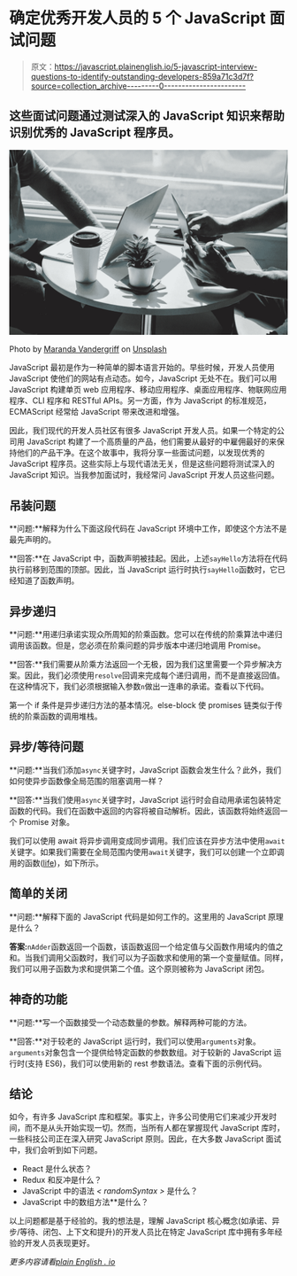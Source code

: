 # 确定优秀开发人员的 5 个 JavaScript 面试问题

> 原文：<https://javascript.plainenglish.io/5-javascript-interview-questions-to-identify-outstanding-developers-859a71c3d7f?source=collection_archive---------0----------------------->

## 这些面试问题通过测试深入的 JavaScript 知识来帮助识别优秀的 JavaScript 程序员。

![](img/154f8546f4f0c732c03e8d32fe982371.png)

Photo by [Maranda Vandergriff](https://unsplash.com/@mkvandergriff?utm_source=unsplash&utm_medium=referral&utm_content=creditCopyText) on [Unsplash](https://unsplash.com/s/photos/interview?utm_source=unsplash&utm_medium=referral&utm_content=creditCopyText)

JavaScript 最初是作为一种简单的脚本语言开始的。早些时候，开发人员使用 JavaScript 使他们的网站有点动态。如今，JavaScript 无处不在。我们可以用 JavaScript 构建单页 web 应用程序、移动应用程序、桌面应用程序、物联网应用程序、CLI 程序和 RESTful APIs。另一方面，作为 JavaScript 的标准规范，ECMAScript 经常给 JavaScript 带来改进和增强。

因此，我们现代的开发人员社区有很多 JavaScript 开发人员。如果一个特定的公司用 JavaScript 构建了一个高质量的产品，他们需要从最好的中雇佣最好的来保持他们的产品干净。在这个故事中，我将分享一些面试问题，以发现优秀的 JavaScript 程序员。这些实际上与现代语法无关，但是这些问题将测试深入的 JavaScript 知识。当我参加面试时，我经常问 JavaScript 开发人员这些问题。

## 吊装问题

**问题:**解释为什么下面这段代码在 JavaScript 环境中工作，即使这个方法不是最先声明的。

**回答:**在 JavaScript 中，函数声明被挂起。因此，上述`sayHello`方法将在代码执行前移到范围的顶部。因此，当 JavaScript 运行时执行`sayHello`函数时，它已经知道了函数声明。

## 异步递归

**问题:**用递归承诺实现众所周知的阶乘函数。您可以在传统的阶乘算法中递归调用该函数。但是，您必须在阶乘问题的异步版本中递归地调用 Promise。

**回答:**我们需要从阶乘方法返回一个无极，因为我们这里需要一个异步解决方案。因此，我们必须使用`resolve`回调来完成每个递归调用，而不是直接返回值。在这种情况下，我们必须根据输入参数`n`做出一连串的承诺。查看以下代码。

第一个 if 条件是异步递归方法的基本情况。else-block 使 promises 链类似于传统的阶乘函数的调用堆栈。

## 异步/等待问题

**问题:**当我们添加`async`关键字时，JavaScript 函数会发生什么？此外，我们如何使异步函数像全局范围的阻塞调用一样？

**回答:**当我们使用`async`关键字时，JavaScript 运行时会自动用承诺包装特定函数的代码。我们在函数中返回的内容将被自动解析。因此，该函数将始终返回一个 Promise 对象。

我们可以使用 await 将异步调用变成同步调用。我们应该在异步方法中使用`await`关键字。如果我们需要在全局范围内使用`await`关键字，我们可以创建一个立即调用的函数([life](https://developer.mozilla.org/en-US/docs/Glossary/IIFE))，如下所示。

## 简单的关闭

**问题:**解释下面的 JavaScript 代码是如何工作的。这里用的 JavaScript 原理是什么？

**答案:**`nAdder`函数返回一个函数，该函数返回一个给定值与父函数作用域内的值之和。当我们调用父函数时，我们可以为子函数求和使用的第一个变量赋值。同样，我们可以用子函数为求和提供第二个值。这个原则被称为 JavaScript 闭包。

## 神奇的功能

**问题:**写一个函数接受一个动态数量的参数。解释两种可能的方法。

**回答:**对于较老的 JavaScript 运行时，我们可以使用`arguments`对象。`arguments`对象包含一个提供给特定函数的参数数组。对于较新的 JavaScript 运行时(支持 ES6)，我们可以使用新的 rest 参数语法。查看下面的示例代码。

## 结论

如今，有许多 JavaScript 库和框架。事实上，许多公司使用它们来减少开发时间，而不是从头开始实现一切。然而，当所有人都在掌握现代 JavaScript 库时，一些科技公司正在深入研究 JavaScript 原则。因此，在大多数 JavaScript 面试中，我们会听到如下问题。

*   React 是什么状态？
*   Redux 和反冲是什么？
*   JavaScript 中的语法 *< randomSyntax >* 是什么？
*   JavaScript 中的数组方法*<randomArrayMethod>*是什么？

以上问题都是基于经验的。我的想法是，理解 JavaScript 核心概念(如承诺、异步/等待、闭包、上下文和提升)的开发人员比在特定 JavaScript 库中拥有多年经验的开发人员表现更好。

*更多内容请看*[*plain English . io*](http://plainenglish.io/)